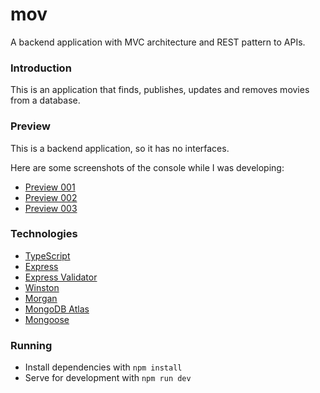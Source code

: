 # mov

A backend application with MVC architecture and REST pattern to APIs.

### Introduction

This is an application that finds, publishes, updates and removes movies from a database.

### Preview

This is a backend application, so it has no interfaces.

Here are some screenshots of the console while I was developing:

- [Preview 001](doc/preview-001.png)
- [Preview 002](doc/preview-002.png)
- [Preview 003](doc/preview-003.png)

### Technologies

- [TypeScript](https://www.typescriptlang.org/)
- [Express](https://expressjs.com/)
- [Express Validator](https://express-validator.github.io/docs/)
- [Winston](https://github.com/winstonjs/winston)
- [Morgan](https://github.com/expressjs/morgan)
- [MongoDB Atlas](https://www.mongodb.com/atlas/database)
- [Mongoose](https://mongoosejs.com/)

### Running

- Install dependencies with `npm install`
- Serve for development with `npm run dev`

